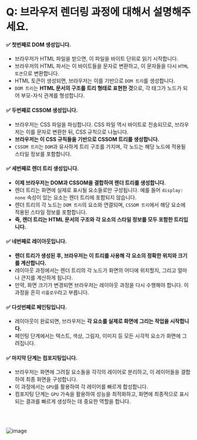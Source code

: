 # Q: 브라우저 렌더링 과정에 대해서 설명해주세요.

#### ✅ 첫번째로 DOM 생성입니다.
  - 브라우저가 HTML 파일을 받으면, 이 파일을 바이트 단위로 읽기 시작합니다.
  - 브라우저의 HTML 파서는 이 바이트들을 문자로 변환하고, 이 문자들을 다시 `HTML 토큰`으로 변환합니다.
  - HTML 토큰이 생성되면, 브라우저는 이를 기반으로 `DOM 트리`를 생성합니다.
  - `DOM 트리`는 **HTML 문서의 구조를 트리 형태로 표현한 것**으로, 각 태그가 노드가 되어 부모-자식 관계를 형성합니다. 

#### ✅ 두번째로 CSSOM 생성입니다.
  - 브라우저는 CSS 파일을 파싱합니다. CSS 파일 역시 바이트로 전송되므로, 브라우저는 이를 문자로 변환한 뒤, CSS 규칙으로 나눕니다.
  - **브라우저는 이 CSS 규칙들을 기반으로 CSSOM 트리를 생성합니다.**
  - `CSSOM 트리`는 `DOM`과 유사하게 트리 구조를 가지며, 각 노드는 해당 노드에 적용될 스타일 정보를 포함합니다.

#### ✅ 세번째로 렌더 트리 생성입니다.
  - **이제 브라우저는 DOM과 CSSOM을 결합하여 렌더 트리를 생성합니다.** 
  - 렌더 트리는 화면에 실제로 표시될 요소들로만 구성됩니다. 예를 들어 `display: none` 속성이 있는 요소는 렌더 트리에 포함되지 않습니다. 
  - 렌더 트리의 각 노드는 `DOM 트리`의 요소와 연결되며, `CSSOM 트리`에서 해당 요소에 적용된 스타일 정보를 포함합니다.
  - **즉, 렌더 트리는 HTML 문서의 구조와 각 요소의 스타일 정보를 모두 포함한 트리입니다.**

#### ✅ 네번째로 레이아웃입니다.
  - **렌더 트리가 생성된 후, 브라우저는 이 트리를 사용해 각 요소의 정확한 위치와 크기를 계산합니다.**
  - 레이아웃 과정에서는 렌더 트리의 각 노드가 화면의 어디에 위치할지, 그리고 얼마나 큰지를 계산하게 됩니다.
  - 만약, 화면 크기가 변경되면 브라우저는 레이아웃 과정을 다시 수행해야 합니다. 이 과정을 흔히 `리플로우`라고 부릅니다.

#### ✅ 다섯번째로 페인팅입니다.
  - 레이아웃이 완료되면, 브라우저는 **각 요소를 실제로 화면에 그리는 작업을 시작합니다.**
  - 페인팅 단계에서는 텍스트, 색상, 그림자, 이미지 등 모든 시각적 요소가 화면에 그려집니다.

#### ✅ 마지막 단계는 컴포지팅입니다.
  - 브라우저는 화면에 그려질 요소들을 각각의 레이어로 분리하고, 이 레이어들을 결합하여 최종 화면을 구성합니다.
  - 이 과정에서는 `GPU`를 활용하여 각 레이어를 빠르게 합성합니다.
  - 컴포지팅 단계는 `GPU` 가속을 활용하여 성능을 최적화하고, 화면에 최종적으로 표시되는 결과를 빠르게 생성하는 데 중요한 역할을 합니다.

<br/>
<br/>

![image](https://github.com/user-attachments/assets/3ff8f1ed-b5ed-4dd2-99c0-be0b151387da)



